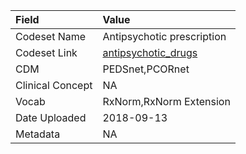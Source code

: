 |Field            |Value                      |
|:----------------|:--------------------------|
|Codeset Name     |Antipsychotic prescription |
|Codeset Link     |[antipsychotic_drugs](https://github.com/PEDSnet/Variable-Dictionary/blob/main/drugs/antipsychotic_drugs.csv)|
|CDM              |PEDSnet,PCORnet            |
|Clinical Concept |NA                         |
|Vocab            |RxNorm,RxNorm Extension    |
|Date Uploaded    |2018-09-13                 |
|Metadata         |NA                         |
